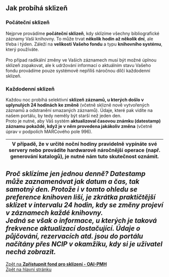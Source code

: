 ## Jak probíhá sklizeň
### Počáteční sklizeň
Nejprve provádíme **počáteční sklizeň**, kdy sklízíme všechny bibliografické záznamy Vaší knihovny. To může trvat **několik hodin až několik dní**, ale třeba i týden. Záleží na **velikosti Vašeho fondu** a typu **knihovního systému**, který používáte.  
&nbsp;  
Pro případ radikální změny ve Vašich záznamech musí být možné úplnou sklizeň zopakovat, ale k udržování informací o aktuálním stavu Vašeho fondu provádíme pouze systémově nepříliš náročnou dílčí každodenní sklizeň.  

### Každodenní sklizeň
Každou noc probíhá selektivní **sklizeň záznamů, u kterých došlo v uplynulých 24 hodinách ke změně** (včetně sklizně nově vytvořených záznamů a odstranění smazaných záznamů). Údaje, které pak vidíte na našem portálu, by tedy neměly být starší než jeden den.  
Proto je nutné, aby Váš systém **aktualizoval časovou známku (datestamp) záznamu pokaždé, když je v něm provedena jakákoliv změna** (včetně úprav v podpolích MARCového pole 996).  

| **V případě, že v určité noční hodiny pravidelně vypínáte své servery nebo provádíte hardwarově náročnější operace (např. generování katalogů), je nutné nám tuto skutečnost oznámit.** |
| :-----: |

*Proč sklízíme jen jednou denně? Datestamp může zaznamenávat jak datum a čas, tak samotný den. Protože i v tomto ohledu se preference knihoven liší, je zkrátka praktičtější sklízet v intervalu 24 hodin, kdy se změny projeví v záznamech každé knihovny.*  
*Jedná se však o informace, u kterých je taková frekvence aktualizací dostačující. Údaje o půjčování, rezervacích atd. jsou do portálu načítány přes NCIP v okamžiku, kdy si je uživatel nechá zobrazit.*
&nbsp;  
---
[Zpět na **Zpřístupnit fond pro sklízení - OAI-PMH**](oai-pmh)  
[Zpět na hlavní stránku](Home)